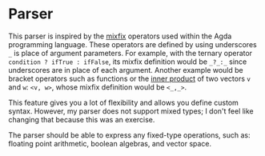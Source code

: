 # Parser
This parser is inspired by the [mixfix](https://agda.readthedocs.io/en/v2.5.2/language/mixfix-operators.html) operators used within the Agda programming language. These operators are defined by using underscores `_` is place of argument parameters. For example, with the ternary operator `condition ? ifTrue : ifFalse`, its mixfix definition would be `_?_:_` since underscores are in place of each argument. Another example would be bracket operators such as functions or the [inner product](http://mathworld.wolfram.com/InnerProduct.html) of two vectors `v` and `w`: `<v, w>`, whose mixfix definition would be `<_,_>`.

This feature gives you a lot of flexibility and allows you define custom syntax. However, my parser does not support mixed types; I don't feel like changing that because this was an exercise.

The parser should be able to express any fixed-type operations, such as: floating point arithmetic, boolean algebras, and vector space.